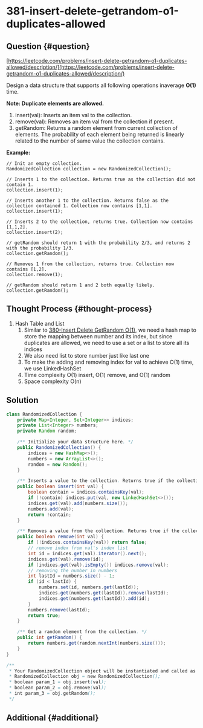 # 381-insert-delete-getrandom-o1-duplicates-allowed

## Question {#question}

[https://leetcode.com/problems/insert-delete-getrandom-o1-duplicates-allowed/description/](https://leetcode.com/problems/insert-delete-getrandom-o1-duplicates-allowed/description/)

Design a data structure that supports all following operations inaverage **O\(1\)** time.

**Note: Duplicate elements are allowed.**

1. insert\(val\): Inserts an item val to the collection.
2. remove\(val\): Removes an item val from the collection if present.
3. getRandom: Returns a random element from current collection of elements. The probability of each element being returned is linearly related to the number of same value the collection contains.

**Example:**

```text
// Init an empty collection.
RandomizedCollection collection = new RandomizedCollection();

// Inserts 1 to the collection. Returns true as the collection did not contain 1.
collection.insert(1);

// Inserts another 1 to the collection. Returns false as the collection contained 1. Collection now contains [1,1].
collection.insert(1);

// Inserts 2 to the collection, returns true. Collection now contains [1,1,2].
collection.insert(2);

// getRandom should return 1 with the probability 2/3, and returns 2 with the probability 1/3.
collection.getRandom();

// Removes 1 from the collection, returns true. Collection now contains [1,2].
collection.remove(1);

// getRandom should return 1 and 2 both equally likely.
collection.getRandom();
```

## Thought Process {#thought-process}

1. Hash Table and List
   1. Similar to [380-Insert Delete GetRandom O\(1\)](380-insert-delete-getrandom-o1.md), we need a hash map to store the mapping between number and its index, but since duplicates are allowed, we need to use a set or a list to store all its indices
   2. We also need list to store number just like last one
   3. To make the adding and removing index for val to achieve O\(1\) time, we use LinkedHashSet
   4. Time complexity O\(1\) insert, O\(1\) remove, and O\(1\) random
   5. Space complexity O\(n\)

## Solution

```java
class RandomizedCollection {
    private Map<Integer, Set<Integer>> indices;
    private List<Integer> numbers;
    private Random random;

    /** Initialize your data structure here. */
    public RandomizedCollection() {
        indices = new HashMap<>();
        numbers = new ArrayList<>();
        random = new Random();
    }

    /** Inserts a value to the collection. Returns true if the collection did not already contain the specified element. */
    public boolean insert(int val) {
        boolean contain = indices.containsKey(val);
        if (!contain) indices.put(val, new LinkedHashSet<>());
        indices.get(val).add(numbers.size());
        numbers.add(val);
        return !contain;
    }

    /** Removes a value from the collection. Returns true if the collection contained the specified element. */
    public boolean remove(int val) {
        if (!indices.containsKey(val)) return false;
        // remove index from val's index list
        int id = indices.get(val).iterator().next();
        indices.get(val).remove(id);
        if (indices.get(val).isEmpty()) indices.remove(val);
        // removing the number in numbers
        int lastId = numbers.size() - 1;
        if (id < lastId) {
            numbers.set(id, numbers.get(lastId));
            indices.get(numbers.get(lastId)).remove(lastId);
            indices.get(numbers.get(lastId)).add(id);
        }
        numbers.remove(lastId);
        return true;
    }

    /** Get a random element from the collection. */
    public int getRandom() {
        return numbers.get(random.nextInt(numbers.size()));
    }
}

/**
 * Your RandomizedCollection object will be instantiated and called as such:
 * RandomizedCollection obj = new RandomizedCollection();
 * boolean param_1 = obj.insert(val);
 * boolean param_2 = obj.remove(val);
 * int param_3 = obj.getRandom();
 */
```

## Additional {#additional}

